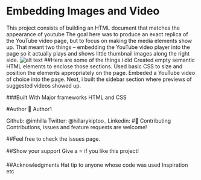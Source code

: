 # Embedding Images and Video
This project consists of building an HTML document that matches the appearance of youtube
The goal here was to produce an exact replica of the YouTube video page, but to focus on making the media elements show up.
That meant two things – embedding the YouTube video player into the page so it actually plays and shows little thumbnail images along the right side.
![alt text](https://github.com/imhilaa/youtubeclone/feature/img/youtubeclone.png)
##Here are some of the things i did
Created empty semantic HTML elements to enclose those sections.
Used basic CSS to size and position the elements appropriately on the page. 
Embeded a YouTube video of choice into the page.
Next, i built the sidebar section where previews of suggested videos showed up. 

###Built With
Major frameworks
HTML and CSS

#Author
👤 Author1

Github: @imhilla
Twitter: @hillarykiptoo_
Linkedin: 
#🤝 Contributing
Contributions, issues and feature requests are welcome!

##Feel free to check the issues page.

##Show your support
Give a ⭐️ if you like this project!

##Acknowledgments
Hat tip to anyone whose code was used
Inspiration
etc 
 